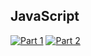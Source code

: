 ## JavaScript
[![Part 1](https://img.shields.io/badge/Part%201-0.057ms-informational)](https://adventofcode.com/2022/)
[![Part 2](https://img.shields.io/badge/Part%202-0.039ms-informational)](https://adventofcode.com/2022/)